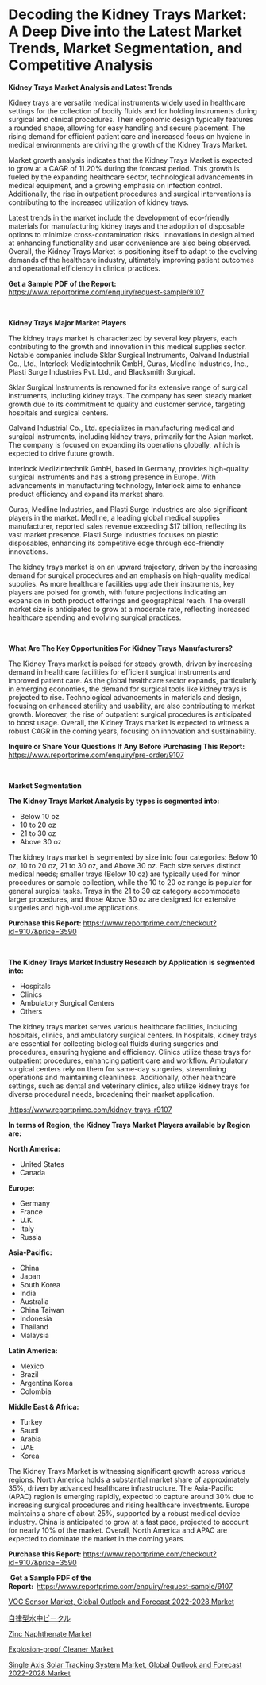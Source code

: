 <p><h1>Decoding the Kidney Trays Market: A Deep Dive into the Latest Market Trends, Market Segmentation, and Competitive Analysis</h1></p><p><strong>Kidney Trays Market Analysis and Latest Trends</strong></p>
<p><p>Kidney trays are versatile medical instruments widely used in healthcare settings for the collection of bodily fluids and for holding instruments during surgical and clinical procedures. Their ergonomic design typically features a rounded shape, allowing for easy handling and secure placement. The rising demand for efficient patient care and increased focus on hygiene in medical environments are driving the growth of the Kidney Trays Market. </p><p>Market growth analysis indicates that the Kidney Trays Market is expected to grow at a CAGR of 11.20% during the forecast period. This growth is fueled by the expanding healthcare sector, technological advancements in medical equipment, and a growing emphasis on infection control. Additionally, the rise in outpatient procedures and surgical interventions is contributing to the increased utilization of kidney trays. </p><p>Latest trends in the market include the development of eco-friendly materials for manufacturing kidney trays and the adoption of disposable options to minimize cross-contamination risks. Innovations in design aimed at enhancing functionality and user convenience are also being observed. Overall, the Kidney Trays Market is positioning itself to adapt to the evolving demands of the healthcare industry, ultimately improving patient outcomes and operational efficiency in clinical practices.</p></p>
<p><strong>Get a Sample PDF of the Report:&nbsp;</strong> <a href="https://www.reportprime.com/enquiry/request-sample/9107">https://www.reportprime.com/enquiry/request-sample/9107</a></p>
<p>&nbsp;</p>
<p><strong>Kidney Trays Major Market Players</strong></p>
<p><p>The kidney trays market is characterized by several key players, each contributing to the growth and innovation in this medical supplies sector. Notable companies include Sklar Surgical Instruments, Oalvand Industrial Co., Ltd., Interlock Medizintechnik GmbH, Curas, Medline Industries, Inc., Plasti Surge Industries Pvt. Ltd., and Blacksmith Surgical.</p><p>Sklar Surgical Instruments is renowned for its extensive range of surgical instruments, including kidney trays. The company has seen steady market growth due to its commitment to quality and customer service, targeting hospitals and surgical centers.</p><p>Oalvand Industrial Co., Ltd. specializes in manufacturing medical and surgical instruments, including kidney trays, primarily for the Asian market. The company is focused on expanding its operations globally, which is expected to drive future growth.</p><p>Interlock Medizintechnik GmbH, based in Germany, provides high-quality surgical instruments and has a strong presence in Europe. With advancements in manufacturing technology, Interlock aims to enhance product efficiency and expand its market share.</p><p>Curas, Medline Industries, and Plasti Surge Industries are also significant players in the market. Medline, a leading global medical supplies manufacturer, reported sales revenue exceeding $17 billion, reflecting its vast market presence. Plasti Surge Industries focuses on plastic disposables, enhancing its competitive edge through eco-friendly innovations.</p><p>The kidney trays market is on an upward trajectory, driven by the increasing demand for surgical procedures and an emphasis on high-quality medical supplies. As more healthcare facilities upgrade their instruments, key players are poised for growth, with future projections indicating an expansion in both product offerings and geographical reach. The overall market size is anticipated to grow at a moderate rate, reflecting increased healthcare spending and evolving surgical practices.</p></p>
<p>&nbsp;</p>
<p><strong>What Are The Key Opportunities For Kidney Trays Manufacturers?</strong></p>
<p><p>The Kidney Trays market is poised for steady growth, driven by increasing demand in healthcare facilities for efficient surgical instruments and improved patient care. As the global healthcare sector expands, particularly in emerging economies, the demand for surgical tools like kidney trays is projected to rise. Technological advancements in materials and design, focusing on enhanced sterility and usability, are also contributing to market growth. Moreover, the rise of outpatient surgical procedures is anticipated to boost usage. Overall, the Kidney Trays market is expected to witness a robust CAGR in the coming years, focusing on innovation and sustainability.</p></p>
<p><strong>Inquire or Share Your Questions If Any Before Purchasing This Report:</strong> <a href="https://www.reportprime.com/enquiry/pre-order/9107">https://www.reportprime.com/enquiry/pre-order/9107</a></p>
<p>&nbsp;</p>
<p><strong>Market Segmentation</strong></p>
<p><strong>The Kidney Trays Market Analysis by types is segmented into:</strong></p>
<p><ul><li>Below 10 oz</li><li>10 to 20 oz</li><li>21 to 30 oz</li><li>Above 30 oz</li></ul></p>
<p><p>The kidney trays market is segmented by size into four categories: Below 10 oz, 10 to 20 oz, 21 to 30 oz, and Above 30 oz. Each size serves distinct medical needs; smaller trays (Below 10 oz) are typically used for minor procedures or sample collection, while the 10 to 20 oz range is popular for general surgical tasks. Trays in the 21 to 30 oz category accommodate larger procedures, and those Above 30 oz are designed for extensive surgeries and high-volume applications.</p></p>
<p><strong>Purchase this Report:&nbsp;</strong><a href="https://www.reportprime.com/checkout?id=9107&price=3590">https://www.reportprime.com/checkout?id=9107&price=3590</a></p>
<p>&nbsp;</p>
<p><strong>The Kidney Trays Market Industry Research by Application is segmented into:</strong></p>
<p><ul><li>Hospitals</li><li>Clinics</li><li>Ambulatory Surgical Centers</li><li>Others</li></ul></p>
<p><p>The kidney trays market serves various healthcare facilities, including hospitals, clinics, and ambulatory surgical centers. In hospitals, kidney trays are essential for collecting biological fluids during surgeries and procedures, ensuring hygiene and efficiency. Clinics utilize these trays for outpatient procedures, enhancing patient care and workflow. Ambulatory surgical centers rely on them for same-day surgeries, streamlining operations and maintaining cleanliness. Additionally, other healthcare settings, such as dental and veterinary clinics, also utilize kidney trays for diverse procedural needs, broadening their market application.</p></p>
<p><a href="https://www.reportprime.com/kidney-trays-r9107">&nbsp;https://www.reportprime.com/kidney-trays-r9107</a></p>
<p><strong>In terms of Region, the Kidney Trays Market Players available by Region are:</strong></p>
<p>
    <p> <strong> North America: </strong>
        <ul>
            <li>United States</li>
            <li>Canada</li>
        </ul>
        </p> 
    <p> <strong> Europe: </strong>
        <ul>
            <li>Germany</li>
            <li>France</li>
            <li>U.K.</li>
            <li>Italy</li>
            <li>Russia</li>
        </ul>
        </p> 
    <p> <strong> Asia-Pacific: </strong>
        <ul>
            <li>China</li>
            <li>Japan</li>
            <li>South Korea</li>
            <li>India</li>
            <li>Australia</li>
            <li>China Taiwan</li>
            <li>Indonesia</li>
            <li>Thailand</li>
            <li>Malaysia</li>
        </ul>
        </p> 
    <p> <strong> Latin America: </strong>
        <ul>
            <li>Mexico</li>
            <li>Brazil</li>
            <li>Argentina Korea</li>
            <li>Colombia</li>
        </ul>
        </p> 
    <p> <strong> Middle East & Africa: </strong>
        <ul>
            <li>Turkey</li>
            <li>Saudi</li>
            <li>Arabia</li>
            <li>UAE</li>
            <li>Korea</li>
        </ul>
    </p>
    </p>
<p><p>The Kidney Trays Market is witnessing significant growth across various regions. North America holds a substantial market share of approximately 35%, driven by advanced healthcare infrastructure. The Asia-Pacific (APAC) region is emerging rapidly, expected to capture around 30% due to increasing surgical procedures and rising healthcare investments. Europe maintains a share of about 25%, supported by a robust medical device industry. China is anticipated to grow at a fast pace, projected to account for nearly 10% of the market. Overall, North America and APAC are expected to dominate the market in the coming years.</p></p>
<p><strong>Purchase this Report: </strong><a href="https://www.reportprime.com/checkout?id=9107&price=3590">https://www.reportprime.com/checkout?id=9107&price=3590</a></p>
<p>&nbsp;<strong>Get a Sample PDF of the Report:&nbsp;&nbsp;</strong><a href="https://www.reportprime.com/enquiry/request-sample/9107">https://www.reportprime.com/enquiry/request-sample/9107</a></p>
<p><strong></strong></p>
<p><p><a href="https://medium.com/@karianerice/this-report-on-voc-sensor-market-global-outlook-and-forecast-2022-2028-market-is-a-comprehensive-a38d4e953b25">VOC Sensor Market, Global Outlook and Forecast 2022-2028 Market</a></p><p><a href="https://medium.com/@adfwe254/autonomous-underwater-vehicles-market-%E3%81%AE%E3%82%B0%E3%83%AD%E3%83%BC%E3%83%90%E3%83%AB%E5%B8%82%E5%A0%B4%E6%A6%82%E8%A6%81%E3%81%AF-%E4%B8%96%E7%95%8C%E3%81%8A%E3%82%88%E3%81%B3%E4%B8%BB%E8%A6%81%E5%B8%82%E5%A0%B4%E3%81%AB%E3%81%8A%E3%81%91%E3%82%8B%E6%A5%AD%E7%95%8C%E3%81%AB%E5%BD%B1%E9%9F%BF%E3%82%92%E4%B8%8E%E3%81%88%E3%82%8B%E4%B8%BB%E8%A6%81%E3%81%AA%E3%83%88%E3%83%AC%E3%83%B3%E3%83%89%E3%81%AB%E3%81%A4%E3%81%84%E3%81%A6-%E7%8B%AC%E8%87%AA%E3%81%AE%E8%A6%96%E7%82%B9%E3%82%92%E6%8F%90%E4%BE%9B%E3%81%97%E3%81%BE%E3%81%99-f5cf0a31035a">自律型水中ビークル</a></p><p><a href="https://www.linkedin.com/pulse/future-innovation-global-zinc-naphthenate-market-growth-opportunities-cx1cf?trackingId=vZPEV1yeTnexK46xiqkTwg%3D%3D">Zinc Naphthenate Market</a></p><p><a href="https://issuu.com/reportprime-2/docs/explosion-proof-cleaner-market-size_8147a359e9b867">Explosion-proof Cleaner Market</a></p><p><a href="https://medium.com/@karianerice/the-single-axis-solar-tracking-system-market-global-outlook-and-forecast-2022-2028-market-e43daa2b201c?postPublishedType=initial">Single Axis Solar Tracking System Market, Global Outlook and Forecast 2022-2028 Market</a></p></p>